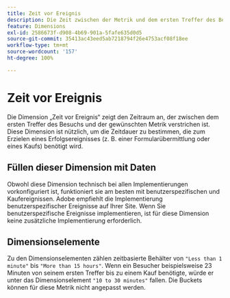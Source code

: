 ```yaml
---
title: Zeit vor Ereignis
description: Die Zeit zwischen der Metrik und dem ersten Treffer des Besuchs.
feature: Dimensions
exl-id: 2586673f-d908-4b69-901a-5fafe635d0d5
source-git-commit: 35413ac43eed5ab7218794f26e4753acf08f18ee
workflow-type: tm+mt
source-wordcount: '157'
ht-degree: 100%

---
```


# Zeit vor Ereignis

Die Dimension „Zeit vor Ereignis“ zeigt den Zeitraum an, der zwischen dem ersten Treffer des Besuchs und der gewünschten Metrik verstrichen ist. Diese Dimension ist nützlich, um die Zeitdauer zu bestimmen, die zum Erzielen eines Erfolgsereignisses (z. B. einer Formularübermittlung oder eines Kaufs) benötigt wird.

## Füllen dieser Dimension mit Daten

Obwohl diese Dimension technisch bei allen Implementierungen vorkonfiguriert ist, funktioniert sie am besten mit benutzerspezifischen und Kaufereignissen. Adobe empfiehlt die Implementierung benutzerspezifischer Ereignisse auf Ihrer Site. Wenn Sie benutzerspezifische Ereignisse implementieren, ist für diese Dimension keine zusätzliche Implementierung erforderlich.

## Dimensionselemente

Zu den Dimensionselementen zählen zeitbasierte Behälter von `"Less than 1 minute"` bis `"More than 15 hours"`. Wenn ein Besucher beispielsweise 23 Minuten von seinem ersten Treffer bis zu einem Kauf benötigte, würde er unter das Dimensionselement `"10 to 30 minutes"` fallen. Die Buckets können für diese Metrik nicht angepasst werden.
